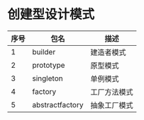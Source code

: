 # 创建型设计模式

|序号| 包名      | 描述    |
|-----| ------- | ----- |
|1| builder | 建造者模式 |
|2|prototype|原型模式|
|3|singleton|单例模式|
|4|factory|工厂方法模式|
|5|abstractfactory|抽象工厂模式|

